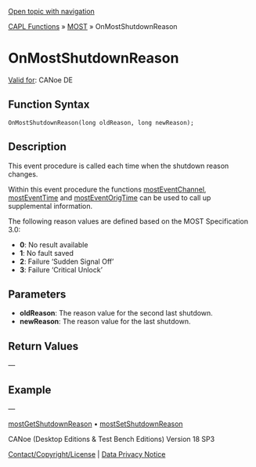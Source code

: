 [Open topic with navigation](../../../../../CANoeDEFamily.htm#Topics/CAPLFunctions/MOST/EventProcedures/CAPLfunctionOnMostShutdownReason.md)

[CAPL Functions](../../CAPLfunctions.md) » [MOST](../CAPLfunctionsMOSTOverview.md) » OnMostShutdownReason

# OnMostShutdownReason

[Valid for](../../../Shared/FeatureAvailability.md):  CANoe DE

## Function Syntax

`OnMostShutdownReason(long oldReason, long newReason);`

## Description

This event procedure is called each time when the shutdown reason changes.

Within this event procedure the functions [mostEventChannel](../Functions/CAPLfunctionMOSTEvent.md), [mostEventTime](../Functions/CAPLfunctionMOSTEvent.md) and [mostEventOrigTime](../Functions/CAPLfunctionMOSTEvent.md) can be used to call up supplemental information.

The following reason values are defined based on the MOST Specification 3.0:

- **0**: No result available
- **1**: No fault saved
- **2**: Failure ‘Sudden Signal Off’
- **3**: Failure ‘Critical Unlock’

## Parameters

- **oldReason**: The reason value for the second last shutdown.
- **newReason**: The reason value for the last shutdown.

## Return Values

—

## Example

—

[mostGetShutdownReason](../Functions/CAPLfunctionMOSTGetShutdownReason.md) • [mostSetShutdownReason](../Functions/CAPLfunctionMOSTSetShutdownReason.md)

CANoe (Desktop Editions & Test Bench Editions) Version 18 SP3

[Contact/Copyright/License](../../../Shared/ContactCopyrightLicense.md) | [Data Privacy Notice](https://www.vector.com/int/en/company/get-info/privacy-policy/)

